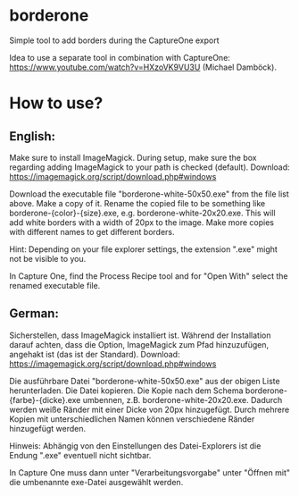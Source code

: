 # borderone
Simple tool to add borders during the CaptureOne export

Idea to use a separate tool in combination with CaptureOne: https://www.youtube.com/watch?v=HXzoVK9VU3U (Michael Damböck).


# How to use?
## English:

Make sure to install ImageMagick. During setup, make sure the box regarding adding ImageMagick to your path is checked (default). Download: https://imagemagick.org/script/download.php#windows

Download the executable file "borderone-white-50x50.exe" from the file list above. Make a copy of it. Rename the copied file to be something like borderone-{color}-{size}.exe, e.g. borderone-white-20x20.exe. This will add white borders with a width of 20px to the image. Make more copies with different names to get different borders.


Hint: Depending on your file explorer settings, the extension ".exe" might not be visible to you.


In Capture One, find the Process Recipe tool and for "Open With" select the renamed executable file.

## German:

Sicherstellen, dass ImageMagick installiert ist. Während der Installation darauf achten, dass die Option, ImageMagick zum Pfad hinzuzufügen, angehakt ist (das ist der Standard). Download: https://imagemagick.org/script/download.php#windows

Die ausführbare Datei "borderone-white-50x50.exe" aus der obigen Liste herunterladen. Die Datei kopieren. Die Kopie nach dem Schema borderone-{farbe}-{dicke}.exe umbennen, z.B. borderone-white-20x20.exe. Dadurch werden weiße Ränder mit einer Dicke von 20px hinzugefügt. Durch mehrere Kopien mit unterschiedlichen Namen können verschiedene Ränder hinzugefügt werden.


Hinweis: Abhängig von den Einstellungen des Datei-Explorers ist die Endung ".exe" eventuell nicht sichtbar.


In Capture One muss dann unter "Verarbeitungsvorgabe" unter "Öffnen mit" die umbenannte exe-Datei ausgewählt werden.
